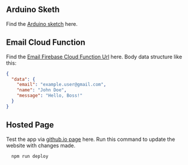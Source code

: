 ## Arduino Sketh

Find the [Arduino sketch](https://app.arduino.cc/sketches/ishimwe-william/56f6cd7e-7757-4f23-8f09-d4ccdfaf35a4) here.

## Email Cloud Function
Find the [Email Firebase Cloud Function Url](https://us-central1-gprs-with-firebase-85713.cloudfunctions.net/sendEmail) here.
Body data structure like this:
```json
{
  "data": {
    "email": "example.user@gmail.com",
    "name": "John Doe",
    "message": "Hello, Boss!"
  }
}
```

## Hosted Page
Test the app via [github.io page](https://ishimwe-william.github.io/attendance-system-rfid-125khz-based) here.
Run this command to update the website with changes made.
```bash
  npm run deploy
```
